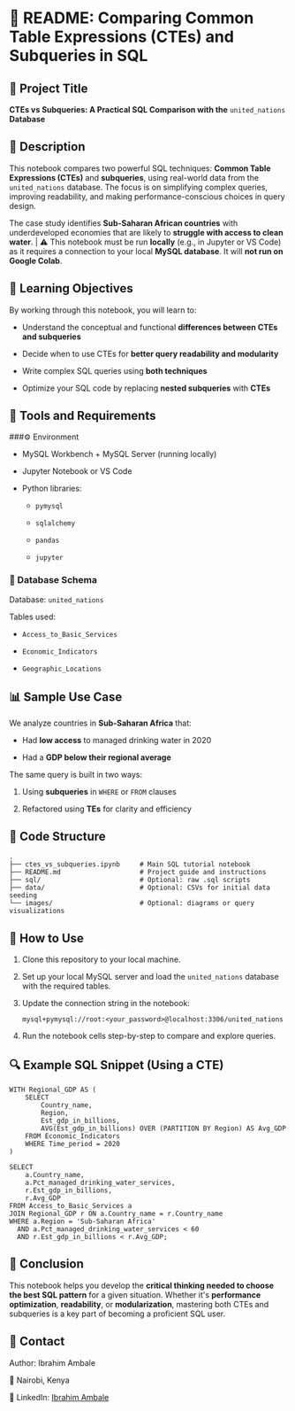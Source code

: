 # 📘 README: Comparing Common Table Expressions (CTEs) and Subqueries in SQL

## 🧠 Project Title
**CTEs vs Subqueries: A Practical SQL Comparison with the** `united_nations` **Database**

## 📝 Description
This notebook compares two powerful SQL techniques: **Common Table Expressions (CTEs)** and **subqueries**, using real-world data from the `united_nations` database. The focus is on simplifying complex queries, improving readability, and making performance-conscious choices in query design.

The case study identifies **Sub-Saharan African countries** with underdeveloped economies that are likely to **struggle with access to clean water**.
|  ⚠️ This notebook must be run **locally** (e.g., in Jupyter or VS Code) as it requires a connection to your local **MySQL database**. It will **not run on Google Colab**.

## 🎯 Learning Objectives
By working through this notebook, you will learn to:

  - Understand the conceptual and functional **differences between CTEs and subqueries**
  
  - Decide when to use CTEs for **better query readability and modularity**
  
  - Write complex SQL queries using **both techniques**
  
  - Optimize your SQL code by replacing **nested subqueries** with **CTEs**

## 🧩 Tools and Requirements
###⚙️ Environment
- MySQL Workbench + MySQL Server (running locally)

- Jupyter Notebook or VS Code

- Python libraries:

  - `pymysql`
  
  - `sqlalchemy`
  
  - `pandas`
  
  - `jupyter`

### 💾 Database Schema
Database: `united_nations`

Tables used:

  - `Access_to_Basic_Services`
  
  - `Economic_Indicators`
  
  - `Geographic_Locations`

## 📊 Sample Use Case
We analyze countries in **Sub-Saharan Africa** that:

  - Had **low access** to managed drinking water in 2020
  
  - Had a **GDP below their regional average**

The same query is built in two ways:

  1. Using **subqueries** in `WHERE` or `FROM` clauses
  
  2. Refactored using **TEs** for clarity and efficiency

## 🧱 Code Structure
```
.
├── ctes_vs_subqueries.ipynb     # Main SQL tutorial notebook
├── README.md                    # Project guide and instructions
├── sql/                         # Optional: raw .sql scripts
├── data/                        # Optional: CSVs for initial data seeding
└── images/                      # Optional: diagrams or query visualizations
```

## 🚀 How to Use
1. Clone this repository to your local machine.

2. Set up your local MySQL server and load the `united_nations` database with the required tables.

3. Update the connection string in the notebook:
    ```
    mysql+pymysql://root:<your_password>@localhost:3306/united_nations
    ```
4. Run the notebook cells step-by-step to compare and explore queries.

## 🔍 Example SQL Snippet (Using a CTE)
```
WITH Regional_GDP AS (
    SELECT
        Country_name,
        Region,
        Est_gdp_in_billions,
        AVG(Est_gdp_in_billions) OVER (PARTITION BY Region) AS Avg_GDP
    FROM Economic_Indicators
    WHERE Time_period = 2020
)

SELECT
    a.Country_name,
    a.Pct_managed_drinking_water_services,
    r.Est_gdp_in_billions,
    r.Avg_GDP
FROM Access_to_Basic_Services a
JOIN Regional_GDP r ON a.Country_name = r.Country_name
WHERE a.Region = 'Sub-Saharan Africa'
  AND a.Pct_managed_drinking_water_services < 60
  AND r.Est_gdp_in_billions < r.Avg_GDP;
```
## 🧠 Conclusion
This notebook helps you develop the **critical thinking needed to choose the best SQL pattern** for a given situation. Whether it's **performance optimization**, **readability**, or **modularization**, mastering both CTEs and subqueries is a key part of becoming a proficient SQL user.

## 📧 Contact
Author: Ibrahim Ambale

📍 Nairobi, Kenya

🔗 LinkedIn: [Ibrahim Ambale](linkedin.com/in/ibrahim-ambale)
